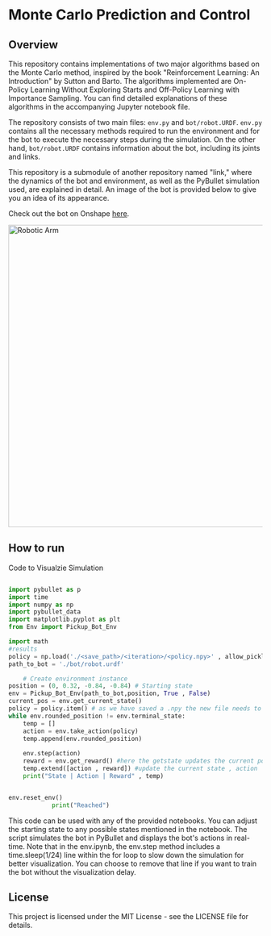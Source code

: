 # Monte Carlo Prediction and Control 

## Overview
This repository contains implementations of two major algorithms based on the Monte Carlo method, inspired by the book "Reinforcement Learning: An Introduction" by Sutton and Barto. The algorithms implemented are On-Policy Learning Without Exploring Starts and Off-Policy Learning with Importance Sampling. You can find detailed explanations of these algorithms in the accompanying Jupyter notebook file.

The repository consists of two main files: `env.py` and `bot/robot.URDF`. `env.py` contains all the necessary methods required to run the environment and for the bot to execute the necessary steps during the simulation. On the other hand, `bot/robot.URDF` contains information about the bot, including its joints and links.

This repository is a submodule of another repository named "link," where the dynamics of the bot and environment, as well as the PyBullet simulation used, are explained in detail. An image of the bot is provided below to give you an idea of its appearance.

Check out the bot on Onshape [here](https://cad.onshape.com/documents/04a8f06c4e82eef0aab52342/w/e26ea93d189b4fb4644d2868/e/ce0ae9d693e713171509edc4?renderMode=0&leftPanel=false&uiState=65b6963083efbe35d664705e).

<img src="https://github.com/TheUndercover01/TabularRL-Robotics/blob/main/image_bot.png?raw=true" alt="Robotic Arm" width="575" height="600">

## How to run

Code to Visualzie Simulation

``` python

import pybullet as p
import time
import numpy as np
import pybullet_data 
import matplotlib.pyplot as plt
from Env import Pickup_Bot_Env

import math
#results 
policy = np.load('./<save_path>/<iteration>/<policy.npy>' , allow_pickle=True)
path_to_bot = './bot/robot.urdf'

    # Create environment instance
position = (0, 0.32, -0.84, -0.84) # Starting state
env = Pickup_Bot_Env(path_to_bot,position, True , False)
current_pos = env.get_current_state()
policy = policy.item() # as we have saved a .npy the new file needs to be converted back to a dictionary
while env.rounded_position != env.terminal_state:
    temp = []
    action = env.take_action(policy)
    temp.append(env.rounded_position)
    
    env.step(action)
    reward = env.get_reward() #here the getstate updates the current position so we dont need to call get_current_state again
    temp.extend([action , reward]) #update the current state , action
    print("State | Action | Reward" , temp)


env.reset_env()
            print("Reached")


```

This code can be used with any of the provided notebooks. You can adjust the starting state to any possible states mentioned in the notebook. The script simulates the bot in PyBullet and displays the bot's actions in real-time. Note that in the env.ipynb, the env.step method includes a time.sleep(1/24) line within the for loop to slow down the simulation for better visualization. You can choose to remove that line if you want to train the bot without the visualization delay.

## License

This project is licensed under the MIT License - see the LICENSE file for details.
